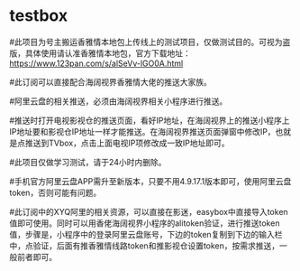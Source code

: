 # testbox

#此项目为号主搬运香雅情本地包上传线上的测试项目，仅做测试目的。可视为盗版，具体使用请认准香雅情本地包，官方下载地址：https://www.123pan.com/s/alSeVv-lGO0A.html

#此订阅可以直接配合海阔视界香雅情大佬的推送大家族。

#阿里云盘的相关推送，必须由海阔视界相关小程序进行推送。


#推送时打开电视影视仓的推送页面，看好IP地址，在海阔视界上的推送小程序上IP地址要和影视仓IP地址一样才能推送。在海阔视界推送页面弹窗中修改IP，也就是点推送到TVbox，点击上面电视IP项修改成一致IP地址即可。

#此项目仅做学习测试，请于24小时内删除。

#手机官方阿里云盘APP需升至新版本，只要不用4.9.17.1版本即可，使用阿里云盘token，否则可能有问题。

#此订阅中的XYQ阿里的相关资源，可以直接在影迷，easybox中直接导入token值即可使用。同时可以用香佬海阔视界小程序的alitoken验证，进行推送token值，步骤是，小程序中的登录阿里云盘账号，下边的token复制到下边的输入栏中，点验证，后面有推香雅情线路token和推影视仓设置token，按需求推送，一般前者即可。
